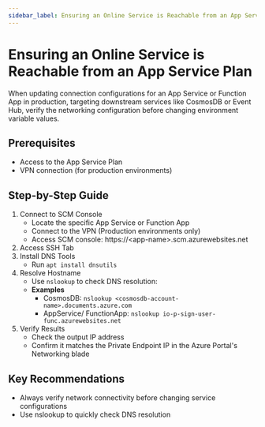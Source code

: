 ```yaml
---
sidebar_label: Ensuring an Online Service is Reachable from an App Service Plan
---
```


# Ensuring an Online Service is Reachable from an App Service Plan

When updating connection configurations for an App Service or Function App in production, targeting downstream services like CosmosDB or Event Hub, verify the networking configuration before changing environment variable values.

## Prerequisites

- Access to the App Service Plan
- VPN connection (for production environments)

## Step-by-Step Guide

1. Connect to SCM Console
    - Locate the specific App Service or Function App
    - Connect to the VPN (Production environments only)
    - Access SCM console: https://&lt;app-name&gt;.scm.azurewebsites.net
2. Access SSH Tab
3. Install DNS Tools
    - Run `apt install dnsutils`
4. Resolve Hostname
    - Use `nslookup` to check DNS resolution:
    - **Examples**
      - CosmosDB: `nslookup <cosmosdb-account-name>.documents.azure.com`
      - AppService/ FunctionApp: `nslookup io-p-sign-user-func.azurewebsites.net`
5. Verify Results
    - Check the output IP address
    - Confirm it matches the Private Endpoint IP in the Azure Portal's Networking blade

## Key Recommendations

- Always verify network connectivity before changing service configurations
- Use nslookup to quickly check DNS resolution
